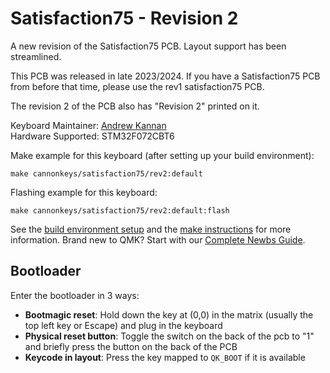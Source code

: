 # Satisfaction75 - Revision 2

A new revision of the Satisfaction75 PCB.
Layout support has been streamlined.

This PCB was released in late 2023/2024. If you have a Satisfaction75 PCB from before that time, please use the rev1 satisfaction75 PCB.

The revision 2 of the PCB also has "Revision 2" printed on it.

Keyboard Maintainer: [Andrew Kannan](https://github.com/awkannan)  
Hardware Supported: STM32F072CBT6  

Make example for this keyboard (after setting up your build environment):

    make cannonkeys/satisfaction75/rev2:default
    
Flashing example for this keyboard:

    make cannonkeys/satisfaction75/rev2:default:flash

See the [build environment setup](https://docs.qmk.fm/#/getting_started_build_tools) and the [make instructions](https://docs.qmk.fm/#/getting_started_make_guide) for more information. Brand new to QMK? Start with our [Complete Newbs Guide](https://docs.qmk.fm/#/newbs).

## Bootloader

Enter the bootloader in 3 ways:

* **Bootmagic reset**: Hold down the key at (0,0) in the matrix (usually the top left key or Escape) and plug in the keyboard
* **Physical reset button**: Toggle the switch on the back of the pcb to "1" and briefly press the button on the back of the PCB
* **Keycode in layout**: Press the key mapped to `QK_BOOT` if it is available
